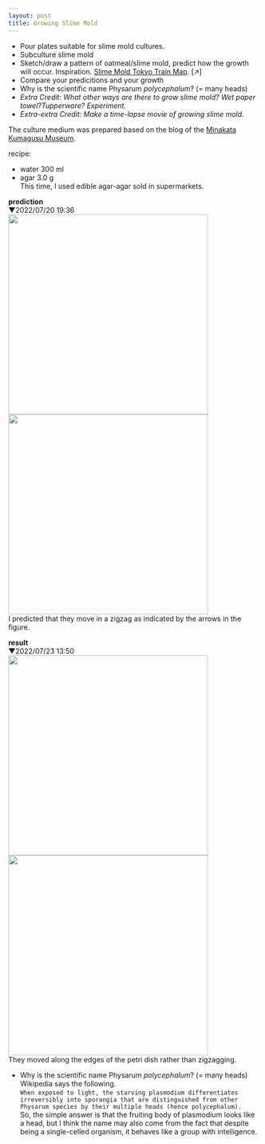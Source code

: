 ```yaml
---
layout: post
title: Growing Slime Mold
---
```

  
- Pour plates suitable for slime mold cultures.
- Subculture slime mold
- Sketch/draw a pattern of oatmeal/slime mold, predict how the growth will occur. Inspiration. [Slime Mold Tokyo Train Map](https://www.science.org/content/article/ride-slime-mold-express). [↗︎]
- Compare your predicitions and your growth
- Why is the scientific name Physarum *polycephalum*? (= many heads)
- *Extra Credit: What other ways are there to grow slime mold? Wet paper towel?Tupperware? Experiment.*
- *Extra-extra Credit: Make a time-lapse movie of growing slime mold.*


The culture medium was prepared based on the blog of the [Minakata Kumagusu Museum](http://www.minakatakumagusu-kinenkan.jp/2018/05/22/3976).  
  
recipe:  
- water 300 ml  
- agar 3.0 g  
This time, I used edible agar-agar sold in supermarkets.  
  
**prediction**  
▼2022/07/20 19:36  
<img src="{{ site.baseurl }}/images/exp1-01.jpg" alt="" width="400"/>   
<img src="{{ site.baseurl }}/images/exp1-04.jpg" alt="" width="400"/>   
I predicted that they move in a zigzag as indicated by the arrows in the figure.  
  
**result**   
▼2022/07/23 13:50   
<img src="{{ site.baseurl }}/images/exp1-02.jpg" alt="" width="400"/>   
<img src="{{ site.baseurl }}/images/exp1-03.jpg" alt="" width="400"/>   
They moved along the edges of the petri dish rather than zigzagging.  
  
- Why is the scientific name Physarum *polycephalum*? (= many heads)  
Wikipedia says the following.  
`When exposed to light, the starving plasmodium differentiates irreversibly into sporangia that are distinguished from other Physarum species by their multiple heads (hence polycephalum).`  
So, the simple answer is that the fruiting body of plasmodium looks like a head, but I think the name may also come from the fact that despite being a single-celled organism, it behaves like a group with intelligence.  
